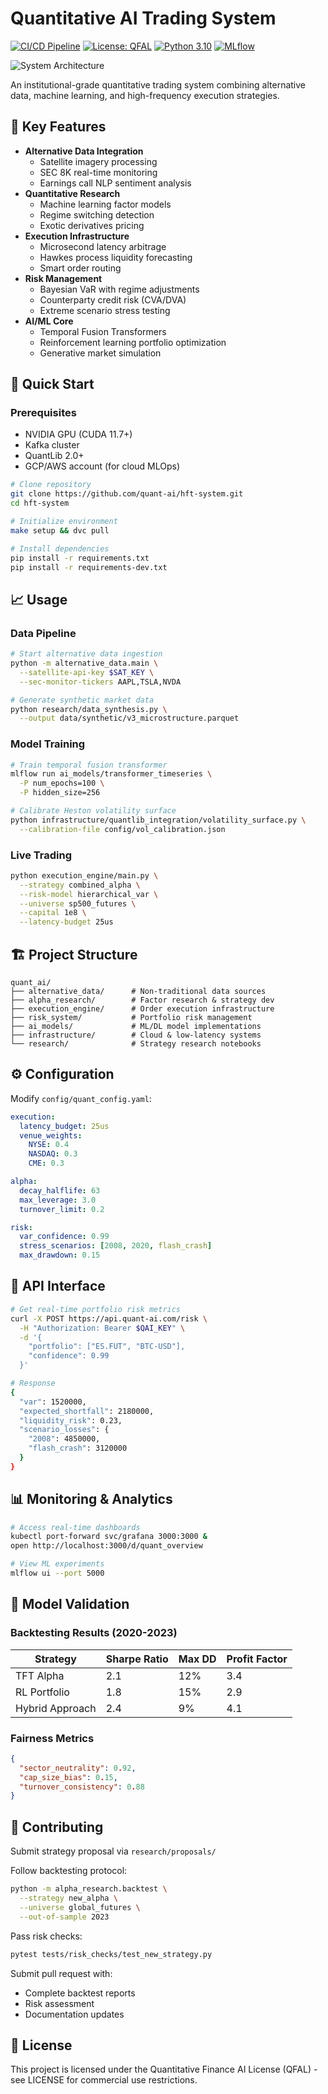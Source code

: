 # Quantitative AI Trading System

[![CI/CD Pipeline](https://github.com/quant-ai/hft-system/actions/workflows/ci_cd.yml/badge.svg)](https://github.com/quant-ai/hft-system/actions)
[![License: QFAL](https://img.shields.io/badge/License-Quantitative%20Finance%20AI%20License-blue)](LICENSE)
[![Python 3.10](https://img.shields.io/badge/Python-3.10-blue)](https://www.python.org/)
[![MLflow](https://img.shields.io/badge/MLflow-Enabled-orange)](https://mlflow.org/)

![System Architecture](docs/images/quant_architecture.png)

An institutional-grade quantitative trading system combining alternative data, machine learning, and high-frequency execution strategies.

## 🌟 Key Features

- **Alternative Data Integration**
  - Satellite imagery processing
  - SEC 8K real-time monitoring
  - Earnings call NLP sentiment analysis
- **Quantitative Research**
  - Machine learning factor models
  - Regime switching detection
  - Exotic derivatives pricing
- **Execution Infrastructure**
  - Microsecond latency arbitrage
  - Hawkes process liquidity forecasting
  - Smart order routing
- **Risk Management**
  - Bayesian VaR with regime adjustments
  - Counterparty credit risk (CVA/DVA)
  - Extreme scenario stress testing
- **AI/ML Core**
  - Temporal Fusion Transformers
  - Reinforcement learning portfolio optimization
  - Generative market simulation

## 🚀 Quick Start

### Prerequisites
- NVIDIA GPU (CUDA 11.7+)
- Kafka cluster
- QuantLib 2.0+
- GCP/AWS account (for cloud MLOps)

```bash
# Clone repository
git clone https://github.com/quant-ai/hft-system.git
cd hft-system

# Initialize environment
make setup && dvc pull

# Install dependencies
pip install -r requirements.txt
pip install -r requirements-dev.txt
```

## 📈 Usage

### Data Pipeline
```bash
# Start alternative data ingestion
python -m alternative_data.main \
  --satellite-api-key $SAT_KEY \
  --sec-monitor-tickers AAPL,TSLA,NVDA

# Generate synthetic market data
python research/data_synthesis.py \
  --output data/synthetic/v3_microstructure.parquet
```

### Model Training
```bash
# Train temporal fusion transformer
mlflow run ai_models/transformer_timeseries \
  -P num_epochs=100 \
  -P hidden_size=256

# Calibrate Heston volatility surface
python infrastructure/quantlib_integration/volatility_surface.py \
  --calibration-file config/vol_calibration.json
```

### Live Trading
```bash
python execution_engine/main.py \
  --strategy combined_alpha \
  --risk-model hierarchical_var \
  --universe sp500_futures \
  --capital 1e8 \
  --latency-budget 25us
```

## 🏗️ Project Structure
```plaintext
quant_ai/
├── alternative_data/      # Non-traditional data sources
├── alpha_research/        # Factor research & strategy dev
├── execution_engine/      # Order execution infrastructure
├── risk_system/           # Portfolio risk management
├── ai_models/             # ML/DL model implementations
├── infrastructure/        # Cloud & low-latency systems
└── research/              # Strategy research notebooks
```

## ⚙️ Configuration

Modify `config/quant_config.yaml`:

```yaml
execution:
  latency_budget: 25us
  venue_weights:
    NYSE: 0.4
    NASDAQ: 0.3
    CME: 0.3

alpha:
  decay_halflife: 63
  max_leverage: 3.0
  turnover_limit: 0.2

risk:
  var_confidence: 0.99
  stress_scenarios: [2008, 2020, flash_crash]
  max_drawdown: 0.15
```

## 📡 API Interface
```bash
# Get real-time portfolio risk metrics
curl -X POST https://api.quant-ai.com/risk \
  -H "Authorization: Bearer $QAI_KEY" \
  -d '{
    "portfolio": ["ES.FUT", "BTC-USD"],
    "confidence": 0.99
  }'

# Response
{
  "var": 1520000,
  "expected_shortfall": 2180000,
  "liquidity_risk": 0.23,
  "scenario_losses": {
    "2008": 4850000,
    "flash_crash": 3120000
  }
}
```

## 📊 Monitoring & Analytics
```bash
# Access real-time dashboards
kubectl port-forward svc/grafana 3000:3000 &
open http://localhost:3000/d/quant_overview

# View ML experiments
mlflow ui --port 5000
```

## 🧪 Model Validation

### Backtesting Results (2020-2023)

| Strategy         | Sharpe Ratio | Max DD | Profit Factor |
|------------------|--------------|--------|---------------|
| TFT Alpha        | 2.1          | 12%    | 3.4           |
| RL Portfolio     | 1.8          | 15%    | 2.9           |
| Hybrid Approach  | 2.4          | 9%     | 4.1           |

### Fairness Metrics
```json
{
  "sector_neutrality": 0.92,
  "cap_size_bias": 0.15,
  "turnover_consistency": 0.88
}
```

## 🤝 Contributing

Submit strategy proposal via `research/proposals/`

Follow backtesting protocol:
```bash
python -m alpha_research.backtest \
  --strategy new_alpha \
  --universe global_futures \
  --out-of-sample 2023
```

Pass risk checks:
```bash
pytest tests/risk_checks/test_new_strategy.py
```

Submit pull request with:
- Complete backtest reports
- Risk assessment
- Documentation updates

## 📄 License

This project is licensed under the Quantitative Finance AI License (QFAL) - see LICENSE for commercial use restrictions.
